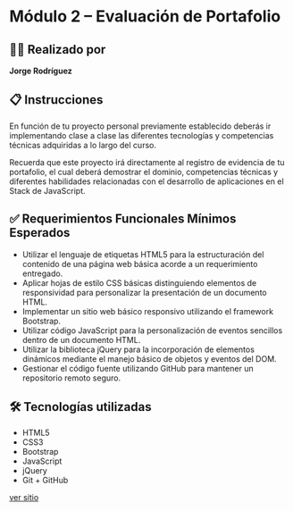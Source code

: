 # Módulo 2 – Evaluación de Portafolio

## 🧑‍💻 Realizado por

**Jorge Rodríguez**

## 📋 Instrucciones

En función de tu proyecto personal previamente establecido deberás ir implementando clase a clase las diferentes tecnologías y competencias técnicas adquiridas a lo largo del curso.

Recuerda que este proyecto irá directamente al registro de evidencia de tu portafolio, el cual deberá demostrar el dominio, competencias técnicas y diferentes habilidades relacionadas con el desarrollo de aplicaciones en el Stack de JavaScript.

## ✅ Requerimientos Funcionales Mínimos Esperados

- Utilizar el lenguaje de etiquetas HTML5 para la estructuración del contenido de una página web básica acorde a un requerimiento entregado.
- Aplicar hojas de estilo CSS básicas distinguiendo elementos de responsividad para personalizar la presentación de un documento HTML.
- Implementar un sitio web básico responsivo utilizando el framework Bootstrap.
- Utilizar código JavaScript para la personalización de eventos sencillos dentro de un documento HTML.
- Utilizar la biblioteca jQuery para la incorporación de elementos dinámicos mediante el manejo básico de objetos y eventos del DOM.
- Gestionar el código fuente utilizando GitHub para mantener un repositorio remoto seguro.

## 🛠️ Tecnologías utilizadas

- HTML5
- CSS3
- Bootstrap
- JavaScript
- jQuery
- Git + GitHub

[ver sitio](https://jrodriguezcreativo.github.io/Evaluacion-Portafolio-Modulo2-Jorge-Rodriguez/)
